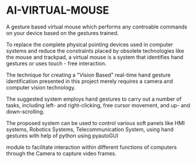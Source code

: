 # AI-VIRTUAL-MOUSE
A gesture based virtual mouse which performs any controable commands on your device based on the gestures trained.

To replace the complete physical pointing devices used in computer systems and reduce the constraints placed by obsolete technologies like the mouse and trackpad, a virtual mouse is a system that identifies hand gestures or uses touch - free interaction.

The technique for creating a "Vision Based" real-time hand gesture identification presented in this project merely requires a camera and computer vision technology.

The suggested system employs hand gestures to carry out a number of tasks, including left- and right-clicking, free cursor movement, and up- and down-scrolling.

The proposed system can be used to control various soft panels like HMI systems, Robotics Systems, Telecommunication System, using hand gestures with help of python using pyautoGUI

module to facilitate interaction within different functions of computers through the Camera to capture video frames.
